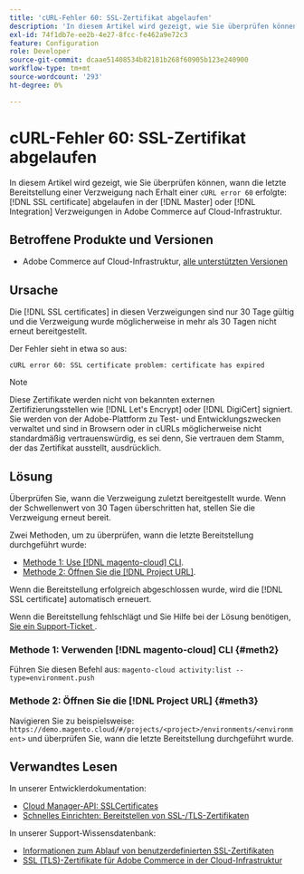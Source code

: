 ```yaml
---
title: 'cURL-Fehler 60: SSL-Zertifikat abgelaufen'
description: 'In diesem Artikel wird gezeigt, wie Sie überprüfen können, wann die letzte Bereitstellung einer Verzweigung nach Erhalt eines cURL-Fehlers 60 erfolgte: SSL-Zertifikat ist in den Master- oder Integrationsverzweigungen in Adobe Commerce in der Cloud-Infrastruktur abgelaufen.'
exl-id: 74f1db7e-ee2b-4e27-8fcc-fe462a9e72c3
feature: Configuration
role: Developer
source-git-commit: dcaae51408534b82181b268f60905b123e240900
workflow-type: tm+mt
source-wordcount: '293'
ht-degree: 0%

---
```


# cURL-Fehler 60: SSL-Zertifikat abgelaufen

In diesem Artikel wird gezeigt, wie Sie überprüfen können, wann die letzte Bereitstellung einer Verzweigung nach Erhalt einer `cURL error 60` erfolgte: [!DNL SSL certificate] abgelaufen in der [!DNL Master] oder [!DNL Integration] Verzweigungen in Adobe Commerce auf Cloud-Infrastruktur.

## Betroffene Produkte und Versionen

* Adobe Commerce auf Cloud-Infrastruktur, [alle unterstützten Versionen](https://magento.com/sites/default/files/magento-software-lifecycle-policy.pdf)

## Ursache

Die [!DNL SSL certificates] in diesen Verzweigungen sind nur 30 Tage gültig und die Verzweigung wurde möglicherweise in mehr als 30 Tagen nicht erneut bereitgestellt.

Der Fehler sieht in etwa so aus:

```cURL
cURL error 60: SSL certificate problem: certificate has expired
```

>[!NOTE]
>
>Diese Zertifikate werden nicht von bekannten externen Zertifizierungsstellen wie [!DNL Let's Encrypt] oder [!DNL DigiCert] signiert. Sie werden von der Adobe-Plattform zu Test- und Entwicklungszwecken verwaltet und sind in Browsern oder in cURLs möglicherweise nicht standardmäßig vertrauenswürdig, es sei denn, Sie vertrauen dem Stamm, der das Zertifikat ausstellt, ausdrücklich.

## Lösung

Überprüfen Sie, wann die Verzweigung zuletzt bereitgestellt wurde. Wenn der Schwellenwert von 30 Tagen überschritten hat, stellen Sie die Verzweigung erneut bereit.

Zwei Methoden, um zu überprüfen, wann die letzte Bereitstellung durchgeführt wurde:

* [Methode 1: Use [!DNL magento-cloud] CLI](#meth2).
* [Methode 2: Öffnen Sie die  [!DNL Project URL]](#meth3).

Wenn die Bereitstellung erfolgreich abgeschlossen wurde, wird die [!DNL SSL certificate] automatisch erneuert.

Wenn die Bereitstellung fehlschlägt und Sie Hilfe bei der Lösung benötigen, [ Sie ein Support-Ticket ](https://experienceleague.adobe.com/docs/commerce-knowledge-base/kb/help-center-guide/magento-help-center-user-guide.html#submit-ticket).

### Methode 1: Verwenden [!DNL magento-cloud] CLI {#meth2}

Führen Sie diesen Befehl aus: `magento-cloud activity:list --type=environment.push`

### Methode 2: Öffnen Sie die [!DNL Project URL] {#meth3}

Navigieren Sie zu beispielsweise: `https://demo.magento.cloud/#/projects/<project>/environments/<environment>` und überprüfen Sie, wann die letzte Bereitstellung durchgeführt wurde.

## Verwandtes Lesen

In unserer Entwicklerdokumentation:

* [Cloud Manager-API: SSLCertificates](https://developer.adobe.com/experience-cloud/cloud-manager/reference/api/#tag/SSLCertificates)
* [Schnelles Einrichten: Bereitstellen von SSL-/TLS-Zertifikaten](https://experienceleague.adobe.com/en/docs/commerce-cloud-service/user-guide/cdn/setup-fastly/fastly-configuration#provision-ssltls-certificates)

In unserer Support-Wissensdatenbank:

* [Informationen zum Ablauf von benutzerdefinierten SSL-Zertifikaten](https://experienceleague.adobe.com/docs/commerce-knowledge-base/kb/troubleshooting/miscellaneous/custom-ssl-certificate-expiration-information.html)
* [SSL (TLS)-Zertifikate für Adobe Commerce in der Cloud-Infrastruktur](https://experienceleague.adobe.com/docs/commerce-knowledge-base/kb/how-to/ssl-tls-certificates-for-magento-commerce-cloud-faq.html)
